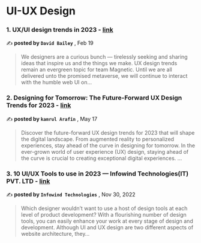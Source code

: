 
<h1>UI-UX Design</h1>
<h3>1. UX/UI design trends in 2023 - <a href=https://medium.com/magnetic/ux-ui-design-trends-in-2023-efdc94ea0fb7?source=tag_page---------0-85--------------------691cdb79_b2a8_4755_ae17_aaa0e7b3f1da-------17 target="_blank" rel="noopener noreferrer">link</a></h3>

✍️ **posted by `David Bailey`** , <date>Feb 19</date>

<blockquote>We designers are a curious bunch — tirelessly seeking and sharing ideas that inspire us and the things we make. UX design trends remain an evergreen topic for team Magnetic. Until we are all delivered unto the promised metaverse, we will continue to interact with the humble web UI on…</blockquote>

<h3>2. Designing for Tomorrow: The Future-Forward UX Design Trends for 2023 - <a href=https://medium.com/@arafinkamrul/designing-for-tomorrow-the-future-forward-ux-design-trends-for-2023-d5d8776aff5d?source=tag_page---------1-85--------------------691cdb79_b2a8_4755_ae17_aaa0e7b3f1da-------17 target="_blank" rel="noopener noreferrer">link</a></h3>

✍️ **posted by `kamrul Arafin`** , <date>May 17</date>

<blockquote>Discover the future-forward UX design trends for 2023 that will shape the digital landscape. From augmented reality to personalized experiences, stay ahead of the curve in designing for tomorrow. In the ever-grown world of user experience (UX) design, staying ahead of the curve is crucial to creating exceptional digital experiences. …</blockquote>

<h3>3. 10 UI/UX Tools to use in 2023 — Infowind Technologies(IT) PVT. LTD - <a href=https://medium.com/@Infowind/10-ui-ux-tools-to-use-in-2023-infowind-technologies-it-pvt-ltd-5bf41594e83?source=tag_page---------2-85--------------------691cdb79_b2a8_4755_ae17_aaa0e7b3f1da-------17 target="_blank" rel="noopener noreferrer">link</a></h3>

✍️ **posted by `Infowind Technologies`** , <date>Nov 30, 2022</date>

<blockquote>Which designer wouldn’t want to use a host of design tools at each level of product development? With a flourishing number of design tools, you can easily enhance your work at every stage of design and development. Although UI and UX design are two different aspects of website architecture, they…</blockquote>

